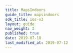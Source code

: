 ```yaml
---
title: MapsIndoors
guide_title: mapsindoors
sdk_title: ios-v3
layout: guide
nav_weight: 2
published: true
date: 2019-07-10
last_modified_at: 2019-07-12
---
```

